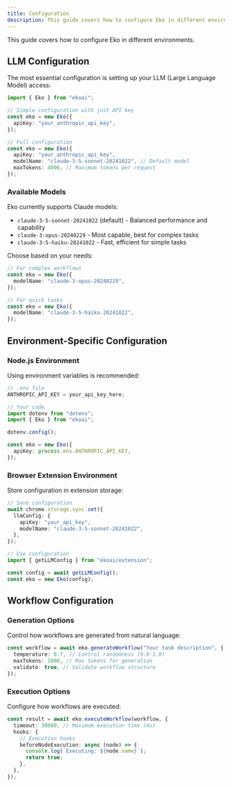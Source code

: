 ```yaml
---
title: Configuration
description: This guide covers how to configure Eko in different environments.
---
```


This guide covers how to configure Eko in different environments.

## LLM Configuration

The most essential configuration is setting up your LLM (Large Language Model) access:

```typescript
import { Eko } from "ekoai";

// Simple configuration with just API key
const eko = new Eko({
  apiKey: "your_anthropic_api_key",
});

// Full configuration
const eko = new Eko({
  apiKey: "your_anthropic_api_key",
  modelName: "claude-3-5-sonnet-20241022", // Default model
  maxTokens: 4096, // Maximum tokens per request
});
```

### Available Models

Eko currently supports Claude models:

- `claude-3-5-sonnet-20241022` (default) - Balanced performance and capability
- `claude-3-opus-20240229` - Most capable, best for complex tasks
- `claude-3-5-haiku-20241022` - Fast, efficient for simple tasks

Choose based on your needs:

```typescript
// For complex workflows
const eko = new Eko({
  modelName: "claude-3-opus-20240229",
});

// For quick tasks
const eko = new Eko({
  modelName: "claude-3-5-haiku-20241022",
});
```

## Environment-Specific Configuration

### Node.js Environment

Using environment variables is recommended:

```typescript
// .env file
ANTHROPIC_API_KEY = your_api_key_here;

// Your code
import dotenv from "dotenv";
import { Eko } from "ekoai";

dotenv.config();

const eko = new Eko({
  apiKey: process.env.ANTHROPIC_API_KEY,
});
```

### Browser Extension Environment

Store configuration in extension storage:

```typescript
// Save configuration
await chrome.storage.sync.set({
  llmConfig: {
    apiKey: "your_api_key",
    modelName: "claude-3-5-sonnet-20241022",
  },
});

// Use configuration
import { getLLMConfig } from "ekoai/extension";

const config = await getLLMConfig();
const eko = new Eko(config);
```

## Workflow Configuration

### Generation Options

Control how workflows are generated from natural language:

```typescript
const workflow = await eko.generateWorkflow("Your task description", {
  temperature: 0.7, // Control randomness (0.0-1.0)
  maxTokens: 1000, // Max tokens for generation
  validate: true, // Validate workflow structure
});
```

### Execution Options

Configure how workflows are executed:

```typescript
const result = await eko.executeWorkflow(workflow, {
  timeout: 30000, // Maximum execution time (ms)
  hooks: {
    // Execution hooks
    beforeNodeExecution: async (node) => {
      console.log(`Executing: ${node.name}`);
      return true;
    },
  },
});
```
